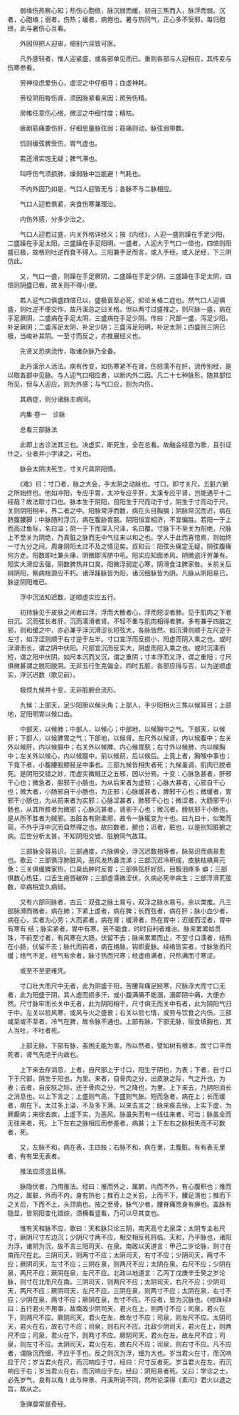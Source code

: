 <!-- { "loadSidebar": true } -->
　　弱缘伤热察心知；热伤心胞络，脉沉弱而缓，初自三焦而入，脉浮而弱。沉者，心胞络；弱者，伤热；缓者，病倦也。暑与热同气，正心多不受邪，每归胞络，此与暑伤心互看。

　　外因但把人迎审，细别六淫皆可医。

　　凡外感轻者，惟人迎紧盛，或各部单见而已。重则各部与人迎相应，其传变与伤寒参看。

　　劳神役虑爱伤心，虚涩之中仔细寻；血虚神耗。

　　劳役阴阳每伤肾，须因脉紧看来因；房劳伤精。

　　房帷任意伤心络，微涩之中细忖度；精枯。

　　疲剧筋痛要伤肝，仔细思量脉弦弱；筋痛则动，脉弦弱带数。

　　饥则缓弦脾受伤，胃气虚也。

　　若还滑实饱无疑；脾气滞也。

　　叫呼伤气须损肺，燥弱脉中岂能避！气耗也。

　　不内外因乃如是，气口人迎皆无与；各脉不与二脉相应。

　　气口人迎若俱紧，夹食伤寒兼理治。

　　内伤外感，分多少治之。

　　气口人迎若过盛，内关外格详经义；按《内经》，人迎一盛则躁在手足少阳，二盛躁在手足太阳，三盛躁在手足阳明。一盛者，人迎大于气口一倍也，四倍则阳盛已极，故格则吐逆而食不得入。三阳兼手足而言，或入手经，或入足经，下三阴仿此。

　　又，气口一盛，则躁在手足厥阴，二盛躁在手足少阴，三盛躁在手足太阴，四倍则阴盛已极，故关则不得小便。

　　若人迎气口俱盛四倍已以，盛极衰至必死，抑论关格二症也。然气口人迎俱盛，则吐逆不便交作，故丹溪总之曰关格。但以两寸过盛推之，则尺脉一盛，病在手足厥阴，二盛病在手足太阴，三盛病在手足少阴。传曰：尺部一盛，泻足少阳，补足厥阴；二盛泻足太阴，补足少阴；三盛泻足阳明，补足太阴；四盛则三阴已极，当峻补其阴。一至寸而反之，亦推展经义也。

　　先贤又恐病流传，取诸杂脉乃全备。

　　此丹溪示人活法。病有传变，如伤寒紧不在肾，伤怒濡不在肝，流传别经，是以取各部中见脉。与人迎气口相应者，以断内外二因。凡二十七种脉形，随其部位所见，但与人迎应，则为外感；与气口应，则为内伤。

　　其病症，则分诸脉主病同。

　　内集·卷一　诊脉

　　总看三部脉法

　　此即上古诊法其三也。决虚实，断死生，全在总看。故融会经意为歌，且引证什之。业者并小字读之，可也。

　　脉会太阴决死生，寸关尺具阴阳情。

　　《难》曰：寸口者，脉之大会，手太阴之动脉也。寸口，即寸关尺，五脏六腑之所始终也。他如冲阳，专应乎胃，太冲专应乎肝，太溪专应乎肾，岂能通乎十二经哉？故法取寸口也。脉本生于阴阳，但阳生于尺而动于寸，阴生于寸而动于尺，关则阴阳相半，界二者之中。阳脉常浮而数，病在头目胸膈；阴脉常沉而迟，病在脐腹腰脚；中脉随时浮沉，病在腹胁胃脘。阴阳恒宜相济，不宜偏胜。若阳一于上而高过鱼际，名曰溢；阴一于下而深入尺泽，名曰覆。寸脉下不至关为阳绝，尺脉上不至关为阴绝，乃真脏之脉而无中气往来以和之也。学人于此而喜悟焉，则始终一寸九分之间，周身阴阳太过不及之情见矣。叔和云：阳弦头痛定无疑，阴弦腹痛何方走。阳数即吐兼头痛，阴微即泻脐中吼。阳实应知面赤风，阴微盗汗劳兼有。阳实大滑应舌强，阴数脾热并口臭。阳微浮弱定心寒，阴滑食注脾家咎。关前关后辨阴阳，察病根源应不朽。诸浮躁脉皆为阳，诸沉细脉皆为阴。凡脉从阴阳易已，脉逆阴阳难已。

　　浮中沉法知迟数，逆顺虚实应五行。

　　初持脉见于皮肤之间者曰浮。浮而大散者心，浮而短涩者肺。见于肌肉之下者曰沉。沉而弦长者肝，沉而濡滑者肾。不轻不重与肌肉相得者脾。多有兼乎四脏之邪，则和缓之中，亦必兼乎浮沉滑涩长短弦大，各脉皆然。如沉滑则顺于左尺逆于左寸，如浮涩则顺于右寸逆于左半。寸口宜浮而反损小，阳虚而阴入乘之也。或时浮滑而长，谓之阴中伏阳。尺部宜沉而反实大，阴虚而阳入乘之也。或时沉濡而短，谓之阳中伏阴。如尺本沉而又沉，谓之重阴；寸本浮而又浮，谓之重阳；寸尺俱微甚谓之脱阳脱阴。无非五行生克偏全，四时五脏，各部应得与否，以为逆顺虚实，浮沉迟数（歌见前）。

　　极烦九候并十变，无非脏腑合流形。

　　九候：上部天，足少阳胆以候头角；上部人，手少阳相火三焦以候耳目；上部地，足阳明胃以候口齿。

　　中部天，以候肺；中部人，以候心；中部地，以候胸中之气。下部天，以候肝；下部人，以候脾胃之气；下部地，以候肾。左尺外以候肾，内以候腹中；左关外以候肝，内以候膈中；右关外以候脾，内心候胃脘；右寸外以候肺，内以候胸中；左关外以候心，内以候膻中。前以候前，后以候后。上竟上者，胸喉中事也；下竟下者，小腹腰股膝胫足中事也。三部九候皆相失者死；九候虽调，肌肉已脱者死。是阴阳交错之妙，而虚实微贼正之五邪，因以分焉。十变：心脉急甚者，肝邪干心也；微急者，胆邪干小肠也，为从后来者为虚邪；心脉大甚者，心邪自干心也；微大者，小肠邪自干小肠也，为正邪；心脉缓甚者，脾邪干心也；微缓者，胃邪干小肠也，为从前来者为实邪；心脉涩甚者，肺邪干心也；微涩者，大肠邪干小肠也，从其所胜者为微邪；心脉沉甚者，肾邪干心也；微沉者，膀胱邪干小肠也，是从所不胜者为贼邪。五脏各有刚柔邪，故令一脉辄变为十也。曰九曰十，似繁而简，不外乎浮中沉而自然得之也。故曰数者，腑也；迟者，脏也，以是别知脏腑之病。后世分析太甚，不知阴阳交错、脏腑同气故耳。

　　三部脉全容易识，三部通度，六脉俱全，浮沉迟数相等者，脉易识而病易愈也。歌云：三部俱浮肺脏风，恶风发热鼻流涕；三部沉迟冷积成，皮肤枯槁真元惫；三关俱缓脾家热，口臭齿肿时反胃；三部俱弦肝好怒，目翳泪疼多 癖；三部俱数心热狂，口舌生疮唇破碎；三部虚濡微涩伏，久病必死卒病生；三部浮滑芤弦数，卒病相宜久病倾。

　　又有六部同脉者，古云：双弦之脉土易亏，双浮之脉水易亏。余以类推。凡三部脉滑而微者，病在肺；下紧上虚者，病在脾；长而弦者，病在肝；脉小血少者，病在心，实者为心劳；大而紧者，病在肾；缓滑者，热在胃中；迟缓而涩者，胃中有寒有 结；脉实紧者，胃中有寒，苦不能食，时时自利者难治。脉来累累如贯珠，不前至寸者，有风寒在大肠，伏留不去；脉来累累而止，不至寸口濡者，结热在小肠，伏留不去；脉代而钩者，病在络脉，钩即夏脉。经络皆实者，寸脉急而尺缓；络气不足，经气有余者，脉寸热而尺寒；经虚络满者，尺热满而寸寒涩。

　　或至不至更难凭。

　　寸口壮大而尺中无者，此为阴盛于阳，苦腰背痛足胫寒，尺脉浮大而寸口无者，此为阳盛于阴，其人虚而损多汗，或小腹满痛不能溺，溺即阴中痛，大便亦然。尺寸脉牢而长关中无者，此为阴阳相干。尺寸俱无而关中有者，此为阴阳气归于中。左关以验风寒，或风与火之盛衰；右关以验七情，或劳与饮食之内伤。三部或至或不至者，冷气在脾，故令脉不通也。上部有脉，下部无脉，宿食填胸也，其人当吐，不吐者死。

　　上部无脉，下部有脉，虽困无能为害。所以然者，譬如树有根本，故寸口平而死者，肾气先绝于内故也。

　　上下来去存消息，上者，自尺部上于寸口，阳生于阴也，为表；下者，自寸口下于尺部，阴生于阳也，为里。来者，自骨肉之分，出皮肤之际，气之升也，为表；去者，自皮肤之际，还于骨肉之分，气之降也，为里。上下来去，乃阴阳消长之消息也。以上下言之；上盛则气高，下盛则气胀。短而急者，病在上；长而缓者，病在下。太过多上溢，不及多下落。以来去言之：脉来疾去徐，上实下虚，为厥癫病；来徐去疾，上虚下实，为恶风。脉虽失而有一线往来者，可治；脉虽全而无往来者，死。上下左右之脉相应而参差者，病甚；上下左右之脉相失而不可数者，死。

　　又，左脉不和，病在表，主四肢；右脉不和，病在里，主腹脏。有有表无里者，有有里无表者。

　　推法应须竖且横。

　　脉隐伏者，乃用推法。经曰：推而外之，属腑，内而不外，有心腹积也；推而内之，属脏，外而不内，身有热也；推而上之关前，上而不下，腰足清也；推而下之关后，下而不上，头顶病也。按之至骨，脉气少者，腰脊痛而身有痹也。盖脉有隐显，皆阴阳变化错综，须横看竖看，乃可以尽其变也。

　　惟有天和脉不应，歌曰：天和脉只论三阴，南天高兮北泉深；太阴专主右尺寸，厥阴尺寸左边沉；少阴尺寸两不应，相交相反死将临。天和，乃平脉也，诸阳为浮，诸阴为沉，故不言三阳司天、在泉。南政以天道言：甲己二岁论脉，则寸在南而尺在北。三阴司天，则两寸不应；太阴司天，右寸不应；少阴司天，两寸不应；厥阴司天，左寸不应；三阴在泉，则两尺不应；太阴在泉，右尺不应；少阴在泉，两尺不应；厥阴在泉，左尺不应。北政以地道言：乙丙丁戊庚辛壬癸之岁论脉，则寸在北而尺在南。三阴司天，则两尺不应；太阴司天，右尺不应；少阴司天，两尺不应；厥阴司天，左尺不应。三阴在泉，则两寸不应；太阴在泉，右寸不应；少阴在泉，两寸不应；厥阴在泉，左寸不应。不应者，皆为沉脉也。《绀珠经》曰：五行君火不用事，故南政少阴司天，君火在上，则两寸不应；司泉，君火在下，则两尺不应。厥阴司天，君火在左，故左寸不应；司泉，则左尺不应。太阴司天，君火在右，故右寸不应；司泉，则右尺不应。北政少阴司天，君火在上，则两尺不应；司泉，君火在下，则两寸不应。厥阴司天，君火在左，故左尺不应；司泉，则左寸不应。太阴司天，君火在右，故右尺不应；司泉，则右寸不应。凡不应者，谓脉沉而细，不应于手也。反之则沉为浮，细为大也。岁当君火在寸，而沉响应于尺；岁当君火在尺，而沉响应于寸，经曰：尺寸反者死。岁当君火在左，而沉响应于右；岁当君火在右，而沉响应于左，经曰：阴阳易者死。又曰：学诊之士，必先岁气，良有以哉！此与仲景、丹溪所说不同，然所论深得《素问》君火以退之旨，故从之。

　　急弹靡常是奇经。

